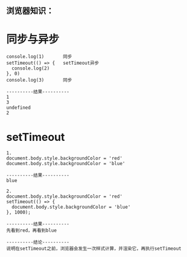 ## 浏览器知识：
  # 同步与异步
    console.log(1)       同步
    setTimeout(() => {   setTimeout异步
      console.log(2)
    }, 0)
    console.log(3)       同步

    ----------结果----------
    1
    3
    undefined
    2


  # setTimeout
    1.
    document.body.style.backgroundColor = 'red'
    document.body.style.backgroundColor = 'blue'

    ----------结果----------
    blue

    2.
    document.body.style.backgroundColor = 'red'
    setTimeout(() => {
      document.body.style.backgroundColor = 'blue'
    }, 1000);

    ----------结果----------
    先看到red，再看到blue

    ----------结论----------
    说明在setTimeout之前，浏览器会发生一次样式计算，并渲染它，再执行setTimeout

